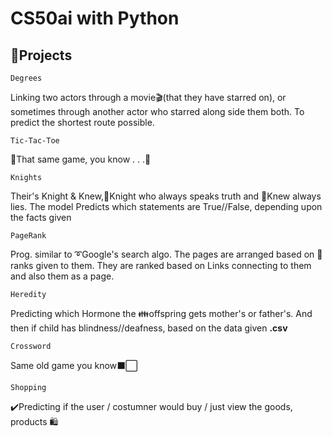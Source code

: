 # CS50ai with Python

## 📌Projects
<code>Degrees</code> <dl>Linking two actors through a movie🎬(that they have starred on), or sometimes through another actor who starred along side them both.
                         To predict the shortest route possible.</dl>
                         
<code>Tic-Tac-Toe</code> <dl>🙌That same game, you know . . .💬</dl>

<code>Knights</code> <dl>Their's Knight & Knew,📕Knight who always speaks truth and 📗Knew always lies.
                         The model Predicts which statements are True//False, depending upon the facts given</dl>
                         
<code>PageRank</code> <dl>Prog. similar to ➰Google's search algo. The pages are arranged based on 📏ranks given to them.
                          They are ranked based on Links connecting to them and also them as a page.</code>
                          
<code>Heredity</code> <dl>Predicting which Hormone the 👪offspring gets mother's or father's. And then if child has blindness//deafness, 
                          based on the data given <b>.csv</b>
  
<code>Crossword</code> <dl>Same old game you know⬛⬜</dl>

<code>Shopping</code> <dl> ✔️Predicting if the user / costumner would buy / just view the goods, products 🛍️





 
                          
